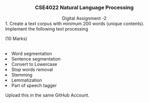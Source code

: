 <h3><center>CSE4022 Natural Language Processing</center></h3>
<center>Digital Assignment -2</center>
1.	Create a text corpus with minimum 200 words (unique contents). Implement the following text processing   <br>                                                                   <p>(10 Marks)</p> <br>
<li>Word segmentation</li>
<li>Sentence segmentation</li>
<li>Convert to Lowercase</li>
<li>Stop words removal</li>
<li>Stemming</li>
<li>Lemmatization</li>
<li>Part of speech tagger</li>


 Upload this in the same GitHub Account.
